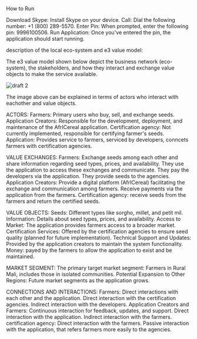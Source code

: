 How to Run

Download Skype: Install Skype on your device.
Call: Dial the following number: +1 (800) 289-5570.
Enter Pin: When prompted, enter the following pin: 9996100506.
Run Application: Once you've entered the pin, the application should start running.

description of the local eco-system and e3 value model:

The e3 value model shown below depict the business network (eco-system), the stakeholders, and how they interact and exchange value objects to make the service available.

![draft 2](https://github.com/velsmika/ICT4D/assets/58292012/fb549954-3dab-4463-bf70-53c2e7164c9f)


The image above can be explained in terms of actors who interact with eachother and value objects.

ACTORS:
Farmers: Primary users who buy, sell, and exchange seeds. Application Creators: Responsible for the development, deployment, and maintenance of the AfrICereal application. Certification agency: Not currently implemented, responsible for certifying farmer's seeds. Application: Provides service to farmers, serviced by developers, conncets farmers with certification agencies.

VALUE EXCHANGES:
Farmers: Exchange seeds among each other and share information regarding seed types, prices, and availability. They use the application to access these exchanges and communicate. They pay the developers via the application. They provide seeds to the agencies.
Application Creators: Provide a digital platform (AfrICereal) facilitating the exchange and communication among farmers. Receive payments via the application from the farmers.
Certification agency: receive seeds from the farmers and return the certified seeds.

VALUE OBJECTS:
Seeds: Different types like sorgho, millet, and petit mil.
Information: Details about seed types, prices, and availability.
Access to Market: The application provides farmers access to a broader market.
Certification Services: Offered by the certification agencies to ensure seed quality (planned for future implementation).
Technical Support and Updates: Provided by the application creators to maintain the system functionality.
Money: payed by the farmers to allow the application to exist and be maintained.

MARKET SEGMENT:
The primary target market segment: Farmers in Rural Mali, includes those in isolated communities.
Potential Expansion to Other Regions: Future market segments as the application grows.

CONNECTIONS AND INTERACTIONS:
Farmers: Direct interactions with each other and the application.
Direct interaction with the certification agencies. Indirect interaction with the developers.
Application Creators and Farmers: Continuous interaction for feedback, updates, and support. Direct interaction with the application.
Indirect interaction with the farmers.
certification agency: Direct interaction with the farmers. Passive interaction with the application, that refers farmers more easily to the agencies.
